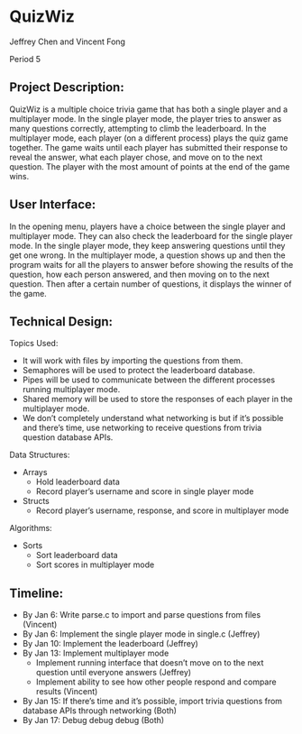# QuizWiz

Jeffrey Chen and Vincent Fong

Period 5

## Project Description:

QuizWiz is a multiple choice trivia game that has both a single player and a multiplayer mode. In the single player mode, the player tries to answer as many questions correctly, attempting to climb the leaderboard. In the multiplayer mode, each player (on a different process) plays the quiz game together. The game waits until each player has submitted their response to reveal the answer, what each player chose, and move on to the next question. The player with the most amount of points at the end of the game wins.

## User Interface:

In the opening menu, players have a choice between the single player and multiplayer mode. They can also check the leaderboard for the single player mode. In the single player mode, they keep answering questions until they get one wrong. In the multiplayer mode, a question shows up and then the program waits for all the players to answer before showing the results of the question, how each person answered, and then moving on to the next question. Then after a certain number of questions, it displays the winner of the game.

## Technical Design:
Topics Used:
- It will work with files by importing the questions from them.
- Semaphores will be used to protect the leaderboard database.
- Pipes will be used to communicate between the different processes running multiplayer mode.
- Shared memory will be used to store the responses of each player in the multiplayer mode.
- We don’t completely understand what networking is but if it’s possible and there’s time, use networking to receive questions from trivia question database APIs.

Data Structures:
- Arrays
  - Hold leaderboard data
  - Record player’s username and score in single player mode
- Structs
  - Record player’s username, response, and score in multiplayer mode

Algorithms:
- Sorts
  - Sort leaderboard data
  - Sort scores in multiplayer mode

## Timeline:
- By Jan 6: Write parse.c to import and parse questions from files (Vincent)
- By Jan 6: Implement the single player mode in single.c (Jeffrey)
- By Jan 10: Implement the leaderboard (Jeffrey)
- By Jan 13: Implement multiplayer mode
  - Implement running interface that doesn’t move on to the next question until everyone answers (Jeffrey)
  - Implement ability to see how other people respond and compare results (Vincent)
- By Jan 15: If there’s time and it’s possible, import trivia questions from database APIs through networking (Both)
- By Jan 17: Debug debug debug (Both)
